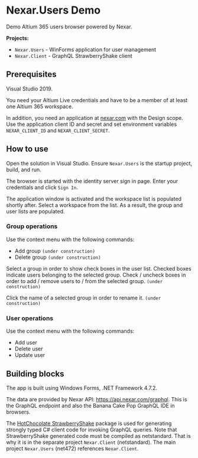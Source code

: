 # Nexar.Users Demo

[nexar.com]: https://nexar.com/

Demo Altium 365 users browser powered by Nexar.

**Projects:**

- `Nexar.Users` - WinForms application for user management
- `Nexar.Client` - GraphQL StrawberryShake client

## Prerequisites

Visual Studio 2019.

You need your Altium Live credentials and have to be a member of at least one Altium 365 workspace.

In addition, you need an application at [nexar.com] with the Design scope.
Use the application client ID and secret and set environment variables `NEXAR_CLIENT_ID` and `NEXAR_CLIENT_SECRET`.

## How to use

Open the solution in Visual Studio.
Ensure `Nexar.Users` is the startup project, build, and run.

The browser is started with the identity server sign in page.
Enter your credentials and click `Sign In`.

The application window is activated and the workspace list is populated shortly after.
Select a workspace from the list. As a result, the group and user lists are populated.

### Group operations

Use the context menu with the following commands:

- Add group `(under construction)`
- Delete group `(under construction)`

Select a group in order to show check boxes in the user list.
Checked boxes indicate users belonging to the selected group.
Check / uncheck boxes in order to add / remove users to / from the selected group. `(under construction)`

Click the name of a selected group in order to rename it. `(under construction)`

### User operations

Use the context menu with the following commands:

- Add user
- Delete user
- Update user

## Building blocks

The app is built using Windows Forms, .NET Framework 4.7.2.

The data are provided by Nexar API: <https://api.nexar.com/graphql>.
This is the GraphQL endpoint and also the Banana Cake Pop GraphQL IDE in browsers.

The [HotChocolate StrawberryShake](https://github.com/ChilliCream/hotchocolate) package
is used for generating strongly typed C# client code for invoking GraphQL queries.
Note that StrawberryShake generated code must be compiled as netstandard.
That is why it is in the separate project `Nexar.Client` (netstandard).
The main project `Nexar.Users` (net472) references `Nexar.Client`.
